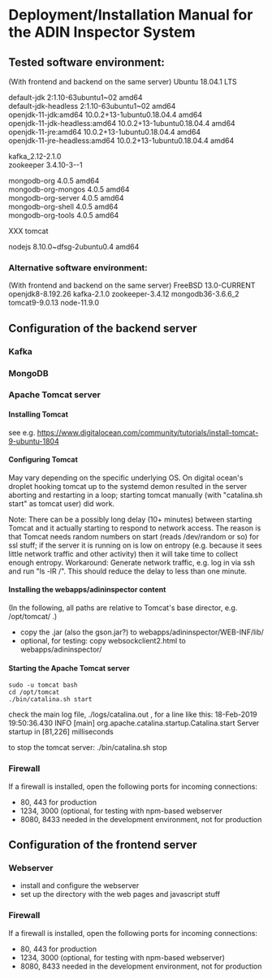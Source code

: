 # Deployment/Installation Manual for the ADIN Inspector System

## Tested software environment:
(With frontend and backend on the same server)
Ubuntu 18.04.1 LTS

default-jdk 2:1.10-63ubuntu1\~02 amd64  
default-jdk-headless 2:1.10-63ubuntu1\~02 amd64  
openjdk-11-jdk:amd64 10.0.2+13-1ubuntu0.18.04.4 amd64  
openjdk-11-jdk-headless:amd64     10.0.2+13-1ubuntu0.18.04.4 amd64  
openjdk-11-jre:amd64 10.0.2+13-1ubuntu0.18.04.4 amd64  
openjdk-11-jre-headless:amd64 10.0.2+13-1ubuntu0.18.04.4 amd64  
  
kafka_2.12-2.1.0   
zookeeper 3.4.10-3--1  
  
mongodb-org 4.0.5 amd64  
mongodb-org-mongos 4.0.5 amd64  
mongodb-org-server 4.0.5 amd64  
mongodb-org-shell 4.0.5 amd64  
mongodb-org-tools 4.0.5 amd64  
  
XXX tomcat  
  
nodejs 8.10.0~dfsg-2ubuntu0.4 amd64  
  
  
### Alternative software environment:
(With frontend and backend on the same server)
FreeBSD 13.0-CURRENT
openjdk8-8.192.26
kafka-2.1.0
zookeeper-3.4.12
mongodb36-3.6.6_2
tomcat9-9.0.13
node-11.9.0


## Configuration of the backend server
### Kafka

### MongoDB

### Apache Tomcat server
#### Installing Tomcat
see e.g.
 https://www.digitalocean.com/community/tutorials/install-tomcat-9-ubuntu-1804

#### Configuring Tomcat
May vary depending on the specific underlying OS.
On digital ocean's droplet hooking tomcat up to the systemd demon resulted in the server aborting and restarting in a loop; starting tomcat manually (with "catalina.sh start" as tomcat user) did work.

Note: There can be a possibly long delay (10+ minutes) between starting Tomcat and it actually starting to respond to network access. The reason is that Tomcat needs random numbers on start (reads /dev/random or so) for ssl stuff; if the server it is running on is low on entropy (e.g. because it sees little network traffic and other activity) then it will take time to collect enough entropy.
Workaround: Generate network traffic, e.g. log in via ssh and run "ls -lR /". This should reduce the delay to less than one minute.


#### Installing the webapps/adininspector content
(In the following, all paths are relative to Tomcat's base director, e.g. /opt/tomcat/ .)

- copy the .jar (also the gson.jar?) to webapps/adininspector/WEB-INF/lib/
- optional, for testing: copy websockclient2.html to webapps/adininspector/

#### Starting the Apache Tomcat server
    sudo -u tomcat bash
    cd /opt/tomcat
    ./bin/catalina.sh start

check the main log file, ./logs/catalina.out , for a line like this:
18-Feb-2019 19:50:36.430 INFO [main] org.apache.catalina.startup.Catalina.start Server startup in [81,226] milliseconds

to stop the tomcat server:
    ./bin/catalina.sh stop


### Firewall
If a firewall is installed, open the following ports for incoming connections:
- 80, 443 for production
- 1234, 3000 (optional, for testing with npm-based webserver
- 8080, 8433 needed in the development environment, not for production

## Configuration of the frontend server
### Webserver
- install and configure the webserver
- set up the directory with the web pages and javascript stuff

### Firewall
If a firewall is installed, open the following ports for incoming connections:
- 80, 443 for production
- 1234, 3000 (optional, for testing with npm-based webserver)
- 8080, 8433 needed in the development environment, not for production


